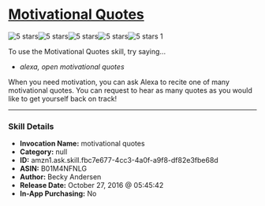 # [Motivational Quotes](http://alexa.amazon.com/#skills/amzn1.ask.skill.fbc7e677-4cc3-4a0f-a9f8-df82e3fbe68d)
![5 stars](../../images/ic_star_black_18dp_1x.png)![5 stars](../../images/ic_star_black_18dp_1x.png)![5 stars](../../images/ic_star_black_18dp_1x.png)![5 stars](../../images/ic_star_black_18dp_1x.png)![5 stars](../../images/ic_star_black_18dp_1x.png) 1

To use the Motivational Quotes skill, try saying...

* *alexa, open motivational quotes*

When you need motivation, you can ask Alexa to recite one of many motivational quotes. You can request to hear as many quotes as you would like to get yourself back on track!

***

### Skill Details

* **Invocation Name:** motivational quotes
* **Category:** null
* **ID:** amzn1.ask.skill.fbc7e677-4cc3-4a0f-a9f8-df82e3fbe68d
* **ASIN:** B01M4NFNLG
* **Author:** Becky Andersen
* **Release Date:** October 27, 2016 @ 05:45:42
* **In-App Purchasing:** No
